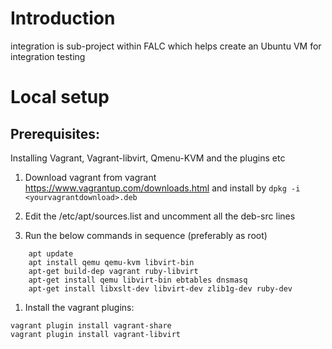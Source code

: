 # Introduction

integration is sub-project within FALC which helps create an Ubuntu VM for integration testing

# Local setup

## Prerequisites:
Installing Vagrant, Vagrant-libvirt, Qmenu-KVM and the plugins etc

1. Download vagrant from vagrant https://www.vagrantup.com/downloads.html and
  install by `dpkg -i <yourvagrantdownload>.deb`

2. Edit the /etc/apt/sources.list and uncomment all the deb-src lines

3. Run the below commands in sequence (preferably as root)
``` 
    apt update
    apt install qemu qemu-kvm libvirt-bin
    apt-get build-dep vagrant ruby-libvirt
    apt-get install qemu libvirt-bin ebtables dnsmasq
    apt-get install libxslt-dev libvirt-dev zlib1g-dev ruby-dev
```

1. Install the vagrant plugins:
```
vagrant plugin install vagrant-share
vagrant plugin install vagrant-libvirt
```
